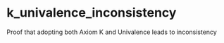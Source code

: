# k_univalence_inconsistency
Proof that adopting both Axiom K and Univalence leads to inconsistency
